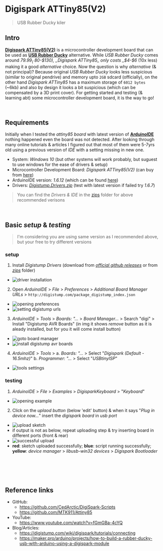 # Digispark ATTiny85(V2)
> USB Rubber Ducky kiler

## Intro
__[Digispark ATTiny85(V2)](https://www.amazon.com/s?k=digispark+attiny85)__ is a microcontroller development board that can be used as __[USB Rubber Ducky](https://shop.hak5.org/products/usb-rubber-ducky)__ alternative. While _USB Rubber Ducky_ comes around _$79.99_ (~$80-$130), _Digispark ATTiny85_ only costs _$4-$6_ (10x less) making it a good _alternative_ choice.
Now the question is why _alternative_ (& not principal)? Because original _USB Rubber Ducky_ looks less suspicious (similar to original pendrive) and memory upto `2GB` sdcard (officially), on the other hand _Digispark ATTiny85_ has a maximum storage of `6012 bytes` (~6kb) and also by design it looks a bit suspicious (which can be compensated by a 3D print cover).
For getting started and testing (& learning abt) some microcontroller development board, it is the way to go!

<br>

## Requirements
Initially when I tested the _attiny85 board_ with latest version of __[ArduinoIDE](https://www.arduino.cc/en/software)__ nothing happened even the board was not detected. After looking through many online tutorials & articles I figured out that most of them were 5-7yrs old using a previous version of _IDE_ with a setting missing in new one.

- System: _Windows 10_ (but other systems will work probably, but suguest to use windows for the ease of drivers & setup)
- Microcontroller Development Board: _Digispark ATTiny85(V2)_ (can buy from [here](https://www.amazon.com/s?k=digispark+attiny85))
- ArduinoIDE version: _1.6.12_ (which can be found [here](https://www.arduino.cc/en/software/OldSoftwareReleases))
- Drivers: _[Digistump.Drivers.zip](https://github.com/digistump/DigistumpArduino/releases)_ (test with latest version if failed try _1.6.7_)

> You can find the _Drivers & IDE_ in the [zips](./zips) folder for above recommended verisons

<br>

## Basic _setup_ & _testing_
> I'm considering you are using same version as I recommended above, but your free to try different versions

### setup
1. Install _Digistump Drivers_ (download from _[official github releases](https://github.com/digistump/DigistumpArduino/releases/tag/1.6.7)_ or from _[zips](./zips)_ folder)
- ![driver installation](./imgs/driver-installation.png)

2. Open _ArduinoIDE_ > _File_ > _Preferences_ > _Additional Board Manager URLs_ > `http://digistump.com/package_digistump_index.json`
- ![opening preferences](./imgs/ide-setting-1.png)
- ![setting digistump urls](./imgs/ide-setting-2.png)

3. _ArduinoIDE_ > _Tools_ > _Boards: "..._ > _Board Manager..._ > Search "digi" > Install "Digistump AVR Boards" (in img it shows _remove_ button as it is aleady installed, but for you it will come install button)
- ![goto board manager](./imgs/board-installation-1.png)
- ![install digistump avr boards](./imgs/board-installation-2.png)

4. _ArduinoIDE_ > _Tools_ >
	a. _Boards: "..._ > Select "_Digispark (Default - 16.5mhz)_"
	b. _Programmer: "..._ > Select "_USBtinyISP_"
- ![tools settings](./imgs/tools.png)

### testing
1.  _ArduinoIDE_ > _File_ > _Examples_ > _DigisparkKeyboard_ > "_Keyboard_"
- ![opening example](./imgs/example.png)

2. Click on the _uplaod button_ (below 'edit' button) & when it says "_Plug in device now..._" insert the _digispark board_ in _usb port_
- ![upload sketch](./imgs/upload.png)
- if output is not as below, repeat uploading step & try inserting board in different ports (front & rear)
- ![successful upload](./imgs/success-upload.png)
- __red__: sketch uploaded successfully; __blue__: script running successfully; __yellow__: _device manager_ > _libusb-win32 devices_ > _Digispark Bootloader_

<br>

##

<br>

## Reference links
- GitHub:
	- https://github.com/CedArctic/DigiSpark-Scripts
	- https://github.com/MTK911/Attiny85
- YouTube:
	- https://www.youtube.com/watch?v=fGmGBa-4cYQ
- Blog/Articles:
	- https://digistump.com/wiki/digispark/tutorials/connecting
	- https://maker.pro/arduino/projects/how-to-build-a-rubber-ducky-usb-with-arduino-using-a-digispark-module


